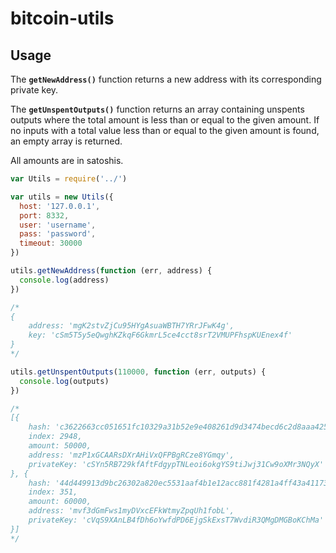 # bitcoin-utils

## Usage
The **```getNewAddress()```** function returns a new address with its corresponding private key.

The **```getUnspentOutputs()```** function returns an array containing unspents outputs where the total amount is less than or equal to the given amount.  If no inputs with a total value less than or equal to the given amount is found, an empty array is returned.

All amounts are in satoshis.

```javascript
var Utils = require('../')

var utils = new Utils({
  host: '127.0.0.1',
  port: 8332,
  user: 'username',
  pass: 'password',
  timeout: 30000
})

utils.getNewAddress(function (err, address) {
  console.log(address)
})

/*
{
	address: 'mgK2stvZjCu95HYgAsuaWBTH7YRrJFwK4g',
	key: 'cSm5T5y5eQwghKZkqF6GkmrL5ce4cct8srT2VMUPFhspKUEnex4f'
}
*/

utils.getUnspentOutputs(110000, function (err, outputs) {
  console.log(outputs)
})

/*
[{
	hash: 'c3622663cc051651fc10329a31b52e9e408261d9d3474becd6c2d8aaa425c87d',
	index: 2948,
	amount: 50000,
	address: 'mzP1xGCAARsDXrAHiVxQFPBgRCze8YGmqy',
	privateKey: 'cSYn5RB729kfAftFdgypTNLeoi6okgYS9tiJwj31Cw9oXMr3NQyX'
}, {
	hash: '44d449913d9bc26302a820ec5531aaf4b1e12acc881f4281a4ff43a411738b9a',
	index: 351,
	amount: 60000,
	address: 'mvf3dGmFws1myDVxcEFkWtmyZpqUh1fobL',
	privateKey: 'cVqS9XAnLB4fDh6oYwfdPD6EjgSkExsT7WvdiR3QMgDMGBoKChMa'
}]
*/

```